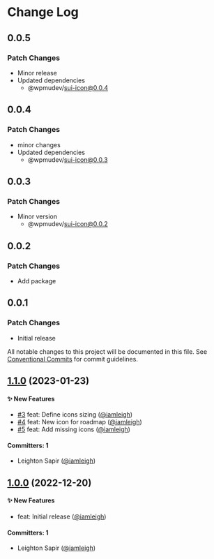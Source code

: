 # Change Log

## 0.0.5

### Patch Changes

- Minor release
- Updated dependencies
  - @wpmudev/sui-icon@0.0.4

## 0.0.4

### Patch Changes

- minor changes
- Updated dependencies
  - @wpmudev/sui-icon@0.0.3

## 0.0.3

### Patch Changes

- Minor version
  - @wpmudev/sui-icon@0.0.2

## 0.0.2

### Patch Changes

- Add package

## 0.0.1

### Patch Changes

- Initial release

All notable changes to this project will be documented in this file. See
[Conventional Commits](https://conventionalcommits.org/) for commit guidelines.

## [1.1.0](https://github.com/wpmudev/sui-icons/compare/v1.0.0...v1.1.0) (2023-01-23)

#### ✨ New Features

- [#3](https://github.com/wpmudev/sui-icons/pull/3) feat: Define icons sizing
  ([@iamleigh](https://github.com/iamleigh))
- [#4](https://github.com/wpmudev/sui-icons/pull/4) feat: New icon for roadmap
  ([@iamleigh](https://github.com/iamleigh))
- [#5](https://github.com/wpmudev/sui-icons/pull/5) feat: Add missing icons
  ([@iamleigh](https://github.com/iamleigh))

#### Committers: 1

- Leighton Sapir ([@iamleigh](https://github.com/iamleigh))

## [1.0.0](https://github.com/wpmudev/sui-icons/compare/v0.0.0...v1.0.0) (2022-12-20)

#### ✨ New Features

- feat: Initial release ([@iamleigh](https://github.com/iamleigh))

#### Committers: 1

- Leighton Sapir ([@iamleigh](https://github.com/iamleigh))
